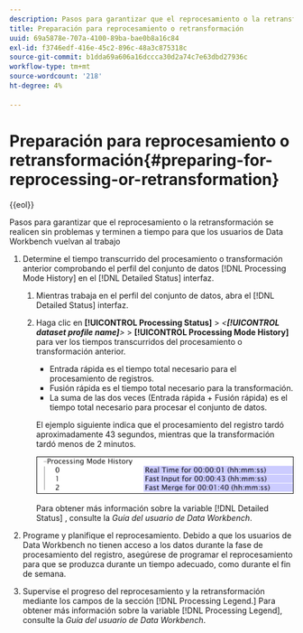 ```yaml
---
description: Pasos para garantizar que el reprocesamiento o la retransformación se realicen sin problemas y terminen a tiempo para que los usuarios de Data Workbench vuelvan al trabajo
title: Preparación para reprocesamiento o retransformación
uuid: 69a5878e-707a-4100-89ba-bae0b8a16c84
exl-id: f3746edf-416e-45c2-896c-48a3c875318c
source-git-commit: b1dda69a606a16dccca30d2a74c7e63dbd27936c
workflow-type: tm+mt
source-wordcount: '218'
ht-degree: 4%

---
```


# Preparación para reprocesamiento o retransformación{#preparing-for-reprocessing-or-retransformation}

{{eol}}

Pasos para garantizar que el reprocesamiento o la retransformación se realicen sin problemas y terminen a tiempo para que los usuarios de Data Workbench vuelvan al trabajo

1. Determine el tiempo transcurrido del procesamiento o transformación anterior comprobando el perfil del conjunto de datos [!DNL Processing Mode History] en el [!DNL Detailed Status] interfaz.

   1. Mientras trabaja en el perfil del conjunto de datos, abra el [!DNL Detailed Status] interfaz.
   1. Haga clic en **[!UICONTROL Processing Status]** > *&lt;**[!UICONTROL dataset profile name]**>* > **[!UICONTROL Processing Mode History]** para ver los tiempos transcurridos del procesamiento o transformación anterior.

      * Entrada rápida es el tiempo total necesario para el procesamiento de registros.
      * Fusión rápida es el tiempo total necesario para la transformación.
      * La suma de las dos veces (Entrada rápida + Fusión rápida) es el tiempo total necesario para procesar el conjunto de datos.

      El ejemplo siguiente indica que el procesamiento del registro tardó aproximadamente 43 segundos, mientras que la transformación tardó menos de 2 minutos.

      ![](assets/vis_DetailedStatus_ProcessingModeHistory.png)

      Para obtener más información sobre la variable [!DNL Detailed Status] , consulte la *Guía del usuario de Data Workbench*.


1. Programe y planifique el reprocesamiento. Debido a que los usuarios de Data Workbench no tienen acceso a los datos durante la fase de procesamiento del registro, asegúrese de programar el reprocesamiento para que se produzca durante un tiempo adecuado, como durante el fin de semana.
1. Supervise el progreso del reprocesamiento y la retransformación mediante los campos de la sección [!DNL Processing Legend.] Para obtener más información sobre la variable [!DNL Processing Legend], consulte la *Guía del usuario de Data Workbench*.
